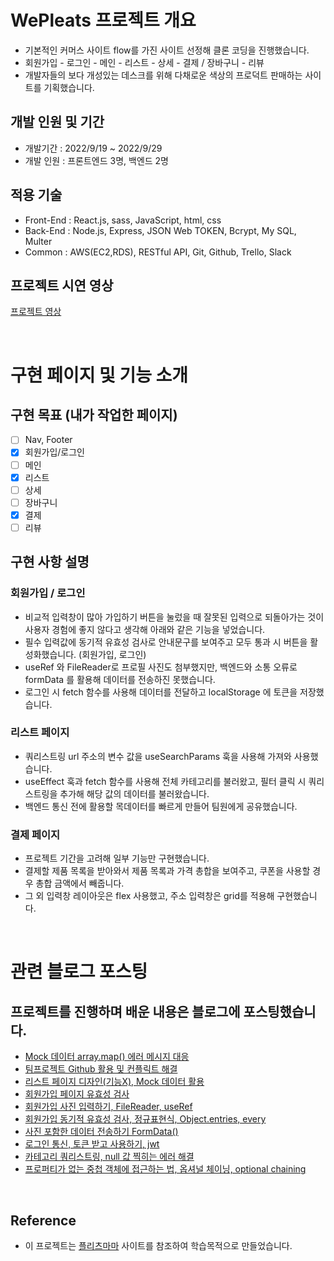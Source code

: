 # WePleats 프로젝트 개요

- 기본적인 커머스 사이트 flow를 가진 사이트 선정해 클론 코딩을 진행했습니다.
- 회원가입 - 로그인 - 메인 - 리스트 - 상세 - 결제 / 장바구니 - 리뷰
- 개발자들의 보다 개성있는 데스크를 위해 다채로운 색상의 프로덕트 판매하는 사이트를 기획했습니다.

## 개발 인원 및 기간

- 개발기간 : 2022/9/19 ~ 2022/9/29
- 개발 인원 : 프론트엔드 3명, 백엔드 2명

## 적용 기술

- Front-End : React.js, sass, JavaScript, html, css
- Back-End : Node.js, Express, JSON Web TOKEN, Bcrypt, My SQL, Multer
- Common : AWS(EC2,RDS), RESTful API, Git, Github, Trello, Slack

## 프로젝트 시연 영상

[프로젝트 영상](https://www.youtube.com/watch?v=Mao03-WqfxQ)

<br>

# 구현 페이지 및 기능 소개

## 구현 목표 (내가 작업한 페이지)

- [ ] Nav, Footer
- [x] 회원가입/로그인
- [ ] 메인
- [x] 리스트
- [ ] 상세
- [ ] 장바구니
- [x] 결제
- [ ] 리뷰

## 구현 사항 설명

### 회원가입 / 로그인

- 비교적 입력창이 많아 가입하기 버튼을 눌렀을 때 잘못된 입력으로 되돌아가는 것이 사용자 경험에 좋지 않다고 생각해 아래와 같은 기능을 넣었습니다.
- 필수 입력값에 동기적 유효성 검사로 안내문구를 보여주고 모두 통과 시 버튼을 활성화했습니다. (회원가입, 로그인)
- useRef 와 FileReader로 프로필 사진도 첨부했지만, 백엔드와 소통 오류로 formData 를 활용해 데이터를 전송하진 못했습니다.
- 로그인 시 fetch 함수를 사용해 데이터를 전달하고 localStorage 에 토큰을 저장했습니다.

### 리스트 페이지

- 쿼리스트링 url 주소의 변수 값을 useSearchParams 훅을 사용해 가져와 사용했습니다.
- useEffect 훅과 fetch 함수를 사용해 전체 카테고리를 불러왔고, 필터 클릭 시 쿼리 스트링을 추가해 해당 값의 데이터를 불러왔습니다.
- 백엔드 통신 전에 활용할 목데이터를 빠르게 만들어 팀원에게 공유했습니다.

### 결제 페이지

- 프로젝트 기간을 고려해 일부 기능만 구현했습니다.
- 결제할 제품 목록을 받아와서 제품 목록과 가격 총합을 보여주고, 쿠폰을 사용할 경우 총합 금액에서 빼줍니다.
- 그 외 입력창 레이아웃은 flex 사용했고, 주소 입력창은 grid를 적용해 구현했습니다. 

<br>

# 관련 블로그 포스팅 

## 프로젝트를 진행하며 배운 내용은 블로그에 포스팅했습니다.

- [Mock 데이터 array.map() 에러 메시지 대응](https://velog.io/@rayong/Mock-%EB%8D%B0%EC%9D%B4%ED%84%B0-array.map-%EC%97%90%EB%9F%AC-%EB%A9%94%EC%8B%9C%EC%A7%80-%EB%8C%80%EC%9D%91)
- [팀프로젝트 Github 활용 및 컨플릭트 해결](https://velog.io/@rayong/%ED%8C%80%ED%94%84%EB%A1%9C%EC%A0%9D%ED%8A%B8-Github-%ED%99%9C%EC%9A%A9-%EB%B0%8F-%EC%9C%A0%EC%9D%98%EC%82%AC%ED%95%AD)
- [리스트 페이지 디자인(기능X), Mock 데이터 활용](https://velog.io/@rayong/%EB%A6%AC%EC%8A%A4%ED%8A%B8-%ED%8E%98%EC%9D%B4%EC%A7%80-%EB%94%94%EC%9E%90%EC%9D%B8%EA%B8%B0%EB%8A%A5X-Mock-%EB%8D%B0%EC%9D%B4%ED%84%B0-%ED%99%9C%EC%9A%A9)
- [회원가입 페이지 유효성 검사](https://velog.io/@rayong/%ED%9A%8C%EC%9B%90%EA%B0%80%EC%9E%85-%ED%8E%98%EC%9D%B4%EC%A7%80-%EC%9C%A0%ED%9A%A8%EC%84%B1-%EA%B2%80%EC%82%AC)
- [회원가입 사진 입력하기, FileReader, useRef](https://velog.io/@rayong/%ED%9A%8C%EC%9B%90%EA%B0%80%EC%9E%85-%EC%82%AC%EC%A7%84-%EC%A0%84%EC%86%A1%ED%95%98%EA%B8%B0-FileReader-FormDate-useRef)
- [회원가입 동기적 유효성 검사, 정규표현식, Object.entries, every](https://velog.io/@rayong/%ED%9A%8C%EC%9B%90%EA%B0%80%EC%9E%85-%EB%8F%99%EA%B8%B0%EC%A0%81-%EC%9C%A0%ED%9A%A8%EC%84%B1-%EA%B2%80%EC%82%AC-%EC%A0%95%EA%B7%9C%ED%91%9C%ED%98%84%EC%8B%9D-Object.entries-every)
- [사진 포함한 데이터 전송하기 FormData()](https://velog.io/@rayong/%EC%82%AC%EC%A7%84-%ED%8F%AC%ED%95%A8%ED%95%9C-%EB%8D%B0%EC%9D%B4%ED%84%B0-%EC%A0%84%EC%86%A1%ED%95%98%EA%B8%B0-FormData)
- [로그인 통신, 토큰 받고 사용하기, jwt](https://velog.io/@rayong/%EB%A1%9C%EA%B7%B8%EC%9D%B8-%ED%86%B5%EC%8B%A0-%ED%86%A0%ED%81%B0-%EB%B0%9B%EA%B3%A0-%EC%82%AC%EC%9A%A9%ED%95%98%EA%B8%B0-jwt)
- [카테고리 쿼리스트링, null 값 찍히는 에러 해결](https://velog.io/@rayong/%EC%B9%B4%ED%85%8C%EA%B3%A0%EB%A6%AC-%EC%BF%BC%EB%A6%AC%EC%8A%A4%ED%8A%B8%EB%A7%81-null-%EA%B0%92-%EC%B0%8D%ED%9E%88%EB%8A%94-%EC%97%90%EB%9F%AC-%ED%95%B4%EA%B2%B0)
- [프로퍼티가 없는 중첩 객체에 접근하는 법, 옵셔널 체이닝, optional chaining](https://velog.io/@rayong/%ED%94%84%EB%A1%9C%ED%8D%BC%ED%8B%B0%EA%B0%80-%EC%97%86%EB%8A%94-%EC%A4%91%EC%B2%A9-%EA%B0%9D%EC%B2%B4%EC%97%90-%EC%A0%91%EA%B7%BC%ED%95%98%EB%8A%94-%EB%B2%95-%EC%98%B5%EC%85%94%EB%84%90-%EC%B2%B4%EC%9D%B4%EB%8B%9D-optional-chaining)

<br>

## Reference

- 이 프로젝트는 [플리츠마마](https://pleatsmama.com/) 사이트를 참조하여 학습목적으로 만들었습니다.
